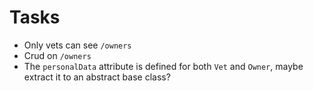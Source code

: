 # Tasks
* Only vets can see `/owners`
* Crud on `/owners`
* The `personalData` attribute is defined for both `Vet` and `Owner`, maybe extract it to an abstract base class?

